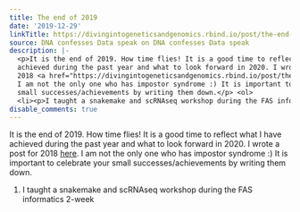 ```yaml
---
title: The end of 2019
date: '2019-12-29'
linkTitle: https://divingintogeneticsandgenomics.rbind.io/post/the-end-of-2019/
source: DNA confesses Data speak on DNA confesses Data speak
description: |-
  <p>It is the end of 2019. How time flies! It is a good time to reflect what I have
  achieved during the past year and what to look forward in 2020. I wrote a post for
  2018 <a href="https://divingintogeneticsandgenomics.rbind.io/post/the-end-of-2018/" target="_blank">here</a>.
  I am not the only one who has impostor syndrome :) It is important to celebrate your
  small successes/achievements by writing them down.</p> <ol>
  <li><p>I taught a snakemake and scRNAseq workshop during the FAS informatics 2-week <a href="https://divingintogeneticsandgenomics.rbind.io/talk/2019-harvard-fas-workshop/" ...
disable_comments: true
---
```

<p>It is the end of 2019. How time flies! It is a good time to reflect what I have
achieved during the past year and what to look forward in 2020. I wrote a post for
2018 <a href="https://divingintogeneticsandgenomics.rbind.io/post/the-end-of-2018/" target="_blank">here</a>.
I am not the only one who has impostor syndrome :) It is important to celebrate your
small successes/achievements by writing them down.</p> <ol>
<li><p>I taught a snakemake and scRNAseq workshop during the FAS informatics 2-week <a href="https://divingintogeneticsandgenomics.rbind.io/talk/2019-harvard-fas-workshop/" ...